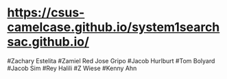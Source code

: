# https://csus-camelcase.github.io/system1searchsac.github.io/


#Zachary Estelita
#Zamiel Red Jose Gripo
#Jacob Hurlburt
#Tom Bolyard
#Jacob Sim
#Rey Halili
#Z Wiese
#Kenny Ahn
